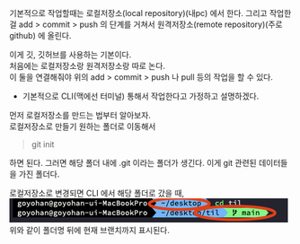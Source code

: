 기본적으로 작업할때는 로컬저장소(local repository)(내pc) 에서 한다. 그리고 작업한걸
add > commit > push 의 단계를 거쳐서 원격저장소(remote repository)(주로 github) 에 올린다.

이게 깃, 깃허브를 사용하는 기본이다.<br>
처음에는 로컬저장소랑 원격저장소랑 따로 논다.<br>
이 둘을 연결해줘야 위의 add > commit > push 나 pull 등의 작업을 할 수 있다.

* 기본적으로 CLI(맥에선 터미널) 통해서 작업한다고 가정하고 설명하겠다.

먼저 로컬저장소를 만드는 법부터 알아보자.<br>
로컬저장소로 만들기 원하는 폴더로 이동해서<br>
>git init<br>

하면 된다. 그러면 해당 폴더 내에 .git 이라는 폴더가 생긴다. 이게 git 관련된 데이터들을 가진 폴더다.

로컬저장소로 변경되면 CLI 에서 해당 폴더로 갔을 때,
<img src = "./이미지모음/일반폴더_깃폴더.png"><br>
위와 같이 폴더명 뒤에 현재 브랜치까지 표시된다.
